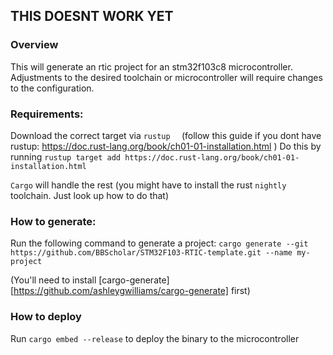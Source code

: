## THIS DOESNT WORK YET

### Overview
This will generate an rtic project for an stm32f103c8 microcontroller. Adjustments to the desired toolchain or microcontroller will require changes to the configuration.

### Requirements:

Download the correct target via `rustup  ` (follow this guide if you dont have rustup: https://doc.rust-lang.org/book/ch01-01-installation.html )
Do this by running `rustup target add https://doc.rust-lang.org/book/ch01-01-installation.html` 

`Cargo` will handle the rest (you might have to install the rust `nightly` toolchain. Just look up how to do that)

### How to generate:
Run the following command to generate a project:
`cargo generate --git https://github.com/BBScholar/STM32F103-RTIC-template.git --name my-project`

(You'll need to install [cargo-generate][https://github.com/ashleygwilliams/cargo-generate] first)

### How to deploy
Run `cargo embed --release` to deploy the binary to the microcontroller
